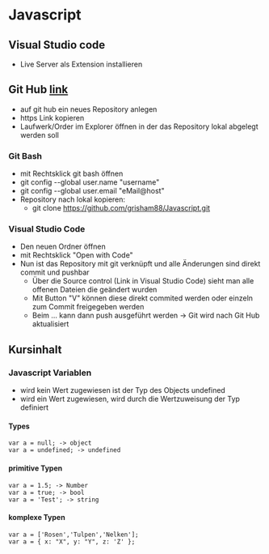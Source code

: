 # Javascript

## Visual Studio code
* Live Server als Extension installieren

## Git Hub [link](https://www.theregister.co.uk/2015/12/07/visual_studio_code_git_integration/)
* auf git hub ein neues Repository anlegen
* https Link kopieren
* Laufwerk/Order im Explorer öffnen in der das Repository lokal abgelegt werden soll
### Git Bash
* mit Rechtsklick git bash öffnen
* git config --global user.name "username"
* git config --global user.email "eMail@host"
* Repository nach lokal kopieren:
    * git clone  https://github.com/grisham88/Javascript.git
### Visual Studio Code
* Den neuen Ordner öffnen
* mit Rechtsklick "Open with Code"
* Nun ist das Repository mit git verknüpft und alle Änderungen sind direkt commit und pushbar 
    * Über die Source control (Link in Visual Studio Code) sieht man alle offenen Dateien die geändert wurden
    * Mit Button "V" können diese direkt commited werden oder einzeln zum Commit freigegeben werden
    * Beim ... kann dann push ausgeführt werden -> Git wird nach Git Hub aktualisiert

## Kursinhalt
### Javascript Variablen
* wird kein Wert zugewiesen ist der Typ des Objects undefined
* wird ein Wert zugewiesen, wird durch die Wertzuweisung der Typ definiert
#### Types
    var a = null; -> object
    var a = undefined; -> undefined
#### primitive Typen
    var a = 1.5; -> Number
    var a = true; -> bool
    var a = 'Test'; -> string
#### komplexe Typen
    var a = ['Rosen','Tulpen','Nelken'];
    var a = { x: "X", y: "Y", z: 'Z' };